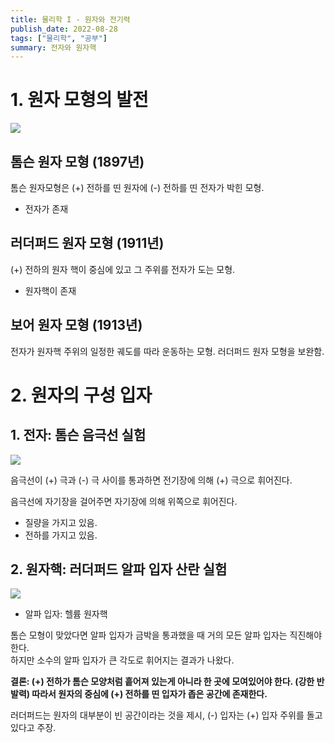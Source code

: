 ```yaml
---
title: 물리학 I - 원자와 전기력
publish_date: 2022-08-28
tags: ["물리학", "공부"]
summary: 전자와 원자핵
---
```



# 1. 원자 모형의 발전
![](https://i.imgur.com/yzuGJH8.png)

## 톰슨 원자 모형 (1897년)
톰슨 원자모형은 (+) 전하를 띤 원자에 (-) 전하를 띤 전자가 박힌 모형.
+ 전자가 존재

## 러더퍼드 원자 모형 (1911년)
(+) 전하의 원자 핵이 중심에 있고 그 주위를 전자가 도는 모형.
+ 원자핵이 존재

## 보어 원자 모형 (1913년)
전자가 원자핵 주위의 일정한 궤도를 따라 운동하는 모형.
러더퍼드 원자 모형을 보완함.


# 2. 원자의 구성 입자
## 1. 전자: 톰슨 음극선 실험
![](https://i.imgur.com/9zpyCAt.png)

음극선이 (+) 극과 (-) 극 사이를 통과하면 전기장에 의해 (+) 극으로 휘어진다.

음극선에 자기장을 걸어주면 자기장에 의해 위쪽으로 휘어진다.

* 질량을 가지고 있음.
* 전하를 가지고 있음.

## 2. 원자핵: 러더퍼드 알파 입자 산란 실험
![](https://i.imgur.com/Y8dmqDD.png)

* 알파 입자: 헬륨 원자핵

톰슨 모형이 맞았다면 알파 입자가 금박을 통과했을 때 거의 모든 알파 입자는 직진해야 한다.  
하지만 소수의 알파 입자가 큰 각도로 휘어지는 결과가 나왔다.  

__결론: (+) 전하가 톰슨 모양처럼 흩어져 있는게 아니라 한 곳에 모여있어야 한다. (강한 반발력) 따라서 원자의 중심에 (+) 전하를 띤 입자가 좁은 공간에 존재한다.__

러더퍼드는 원자의 대부분이 빈 공간이라는 것을 제시, (-) 입자는 (+) 입자 주위를 돌고 있다고 주장.


